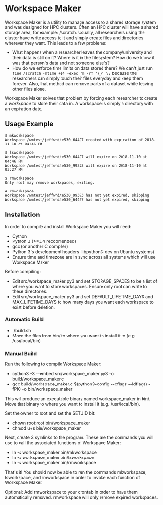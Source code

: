 Workspace Maker
===============

Workspace Maker is a utility to manage access to a shared storage system and was designed for HPC clusters.  Often an HPC cluster will have a shared storage area, for example: /scratch.  Usually, all researchers using the cluster have write access to it and simply create files and directories wherever they want.  This leads to a few problems:

* What happens when a researcher leaves the company/university and their data is still on it?  Where is it in the filesystem?  How do we know it was that person's data and not someone else's?
* How do we enforce time limits on data stored there?  We can't just run `find /scratch -mtime +14 -exec rm -rf '{}' \;` because the researchers can simply touch their files everyday and keep them forever.  Also, that method can remove parts of a dataset while leaving other files alone.

Workspace Maker solves that problem by forcing each researcher to create a *workspace* to store their data in.  A workspace is simply a directory with an expiration date.


Usage Example
-------------

```
$ mkworkspace
Workspace /wmtest/jeffwhite530_64497 created with expiration of 2018-11-10 at 04:46 PM

$ lsworkspace
Workspace /wmtest/jeffwhite530_64497 will expire on 2018-11-10 at 04:46 PM
Workspace /wmtest/jeffwhite530_99373 will expire on 2018-11-10 at 03:27 PM

$ rmworkspace
Only root may remove workspaces, exiting.

# rmworkspace
Workspace /wmtest/jeffwhite530_99373 has not yet expired, skipping
Workspace /wmtest/jeffwhite530_64497 has not yet expired, skipping
```

Installation
------------

In order to compile and install Workspace Maker you will need:

* Cython
* Python 3 (>=3.4 reccomended)
* gcc (or another C compiler)
* Python 3's development headers (libpython3-dev on Ubuntu systems)
* Ensure time and timezone are in sync across all systems which will use Workspace Maker

Before compiling:

* Edit src/workspace_maker.py3 and set STORAGE_SPACES to be a list of where you want to store workspaces.  Ensure only root can write to these directories.
* Edit src/workspace_maker.py3 and set DEFAULT_LIFETIME_DAYS and MAX_LIFETIME_DAYS to how many days you want each workspace to exist before deletion.

### Automatic Build

* ./build.sh
* Move the files from bin/ to where you want to install it to (e.g. /usr/local/bin).

### Manual Build

Run the following to compile Workspace Maker:

* cython3 -3 --embed src/workspace_maker.py3 -o build/workspace_maker.c
* gcc build/workspace_maker.c $(python3-config --cflags --ldflags) -fPIC -o bin/workspace_maker

This will produce an executable binary named workspace_maker in bin/.  Move that binary to where you want to install it (e.g. /usr/local/bin).

Set the owner to root and set the SETUID bit:

* chown root:root bin/workspace_maker
* chmod u+s bin/workspace_maker

Next, create 3 symlinks to the program.  These are the commands you will use to call the associated functions of Workspace Maker:

* ln -s workspace_maker bin/mkworkspace
* ln -s workspace_maker bin/lsworkspace
* ln -s workspace_maker bin/rmworkspace

That's it!  You should now be able to run the commands mkworkspace, lsworkspace, and rmworkspace in order to invoke each function of Workspace Maker.

Optional: Add rmworkspace to your crontab in order to have them automatically removed.  rmworkspace will only remove expired workspaces.

